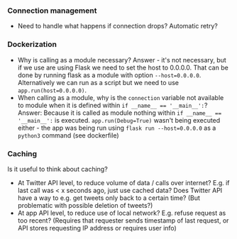 ### Connection management
- Need to handle what happens if connection drops? Automatic retry?

### Dockerization
- Why is calling as a module necessary? Answer - it's not necessary, but if we use are using Flask we need to set the host to 0.0.0.0. That can be done by running flask as a module with option `--host=0.0.0.0`. Alternatively we can run as a script but we need to use `app.run(host=0.0.0.0)`.
- When calling as a module, why is the `connection` variable not available to module when it is defined within `if __name__ == '__main__':`? Answer: Because it is called as module nothing within `if __name__ == '__main__':` is executed. `app.run(Debug=True)` wasn't being executed either - the app was being run using `flask run --host=0.0.0.0` as a `python3` command (see dockerfile)

### Caching
Is it useful to think about caching?
- At Twitter API level, to reduce volume of data / calls over internet? E.g. if last call was < x seconds ago, just use cached data? Does Twitter API have a way to e.g. get tweets only back to a certain time? (But problematic with possible deletion of tweets?)
- At app API level, to reduce use of local network? E.g. refuse request as too recent? (Requires that requester sends timestamp of last request, or API stores requesting IP address or requires user info)
